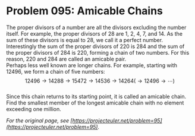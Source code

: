 # Problem 095: Amicable Chains
  
The proper divisors of a number are all the divisors excluding the number itself. For example, the proper divisors of $28$ are $1$, $2$, $4$, $7$, and $14$. As the sum of these divisors is equal to $28$, we call it a perfect number.  
Interestingly the sum of the proper divisors of $220$ is $284$ and the sum of the proper divisors of $284$ is $220$, forming a chain of two numbers. For this reason, $220$ and $284$ are called an amicable pair.  
Perhaps less well known are longer chains. For example, starting with $12496$, we form a chain of five numbers:  
$$12496 \to 14288 \to 15472 \to 14536 \to 14264 (\to 12496 \to \cdots)$$  
Since this chain returns to its starting point, it is called an amicable chain.  
Find the smallest member of the longest amicable chain with no element exceeding one million.  

*For the original page, see [https://projecteuler.net/problem=95](https://projecteuler.net/problem=95).*
